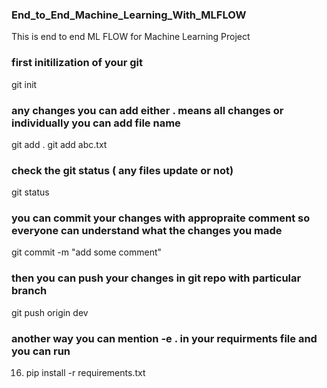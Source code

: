 ### End_to_End_Machine_Learning_With_MLFLOW
This is end to end ML FLOW for Machine Learning Project
### first initilization of your git
git init
### any changes you can add either . means all changes or individually you can add file name
git add . 
git add abc.txt
### check the git status ( any files update or not)
git status
### you can commit your changes with appropraite comment so everyone can understand what the changes you made
git commit -m "add some comment"
### then you can push your changes in git repo with particular branch
git push origin dev
### another way you can mention -e . in your requirments file and you can run
16. pip install -r requirements.txt